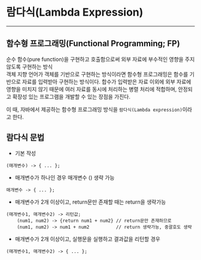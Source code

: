 # 람다식(Lambda Expression)
___
## 함수형 프로그래밍(Functional Programming; FP)
순수 함수(pure function)을 구현하고 호출함으로써 외부 자료에 부수적인 영향을 주지 않도록 구현하는 방식  
객체 지향 언어가 객체를 기반으로 구현하는 방식이라면 함수형 프로그래밍은 함수를 기반으로 자료를 입력받아 구현하는 방식이다. 합수가 입력받은 자료 이외에 외부 자료에 영향을 미치지 않기 때문에 여러 자료를 동시에 처리하는 병렬 처리에 적합하며, 안정되고 확장성 있는 프로그램을 개발할 수 있는 장점을 가진다.  

이 때, 자바에서 제공하는 함수형 프로그래밍 방식을 `람다식(Lambda expression)`이라고 한다.

## 람다식 문법
* 기본 작성
```
(매개변수) -> { ... };
```
* 매개변수가 하나인 경우 매개변수 () 생략 가능  
```
매개변수 -> { ... };
```
* 매개변수가 2개 이상이고, return문만 존재할 때는 return을 생략가능
```
(매개변수1, 매개변수2) -> 리턴값;
	(num1, num2) -> {return num1 + num2} // return문만 존재하므로
	(num1, num2) -> num1 + num2          // return 생략가능, 중괄호도 생략
```
* 매개변수가 2개 이상이고, 실행문을 실행하고 결과값을 리턴할 경우
```
(매개변수1, 매개변수2) -> { ... };
```
